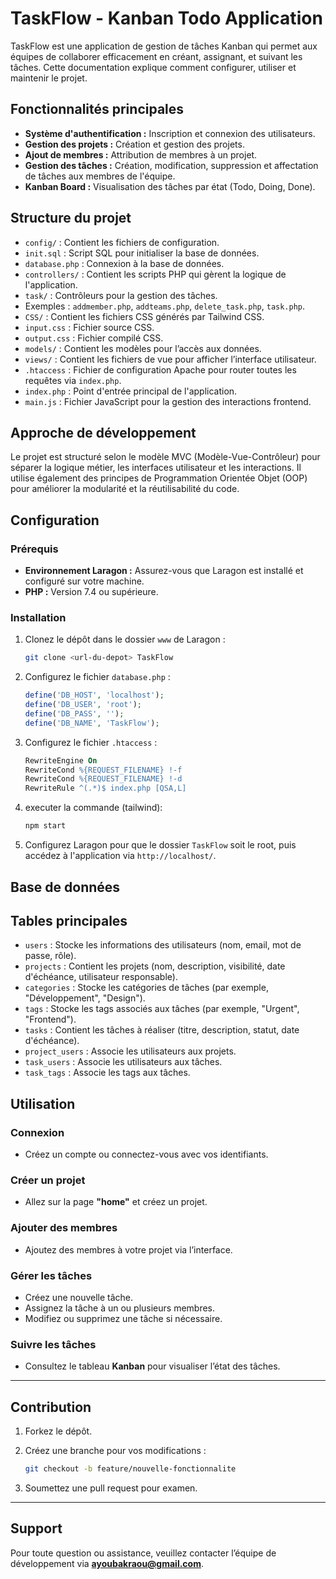 # TaskFlow - Kanban Todo Application

TaskFlow est une application de gestion de tâches Kanban qui permet aux équipes de collaborer efficacement en créant, assignant, et suivant les tâches. Cette documentation explique comment configurer, utiliser et maintenir le projet.

## Fonctionnalités principales

*   **Système d'authentification :** Inscription et connexion des utilisateurs.
*   **Gestion des projets :** Création et gestion des projets.
*   **Ajout de membres :** Attribution de membres à un projet.
*   **Gestion des tâches :** Création, modification, suppression et affectation de tâches aux membres de l'équipe.
*   **Kanban Board :** Visualisation des tâches par état (Todo, Doing, Done).

## Structure du projet

*   `config/` : Contient les fichiers de configuration.
*   `init.sql` : Script SQL pour initialiser la base de données.
*   `database.php` : Connexion à la base de données.
*   `controllers/` : Contient les scripts PHP qui gèrent la logique de l'application.
*   `task/` : Contrôleurs pour la gestion des tâches.
*   Exemples : `addmember.php`, `addteams.php`, `delete_task.php`, `task.php`.
*   `CSS/` : Contient les fichiers CSS générés par Tailwind CSS.
*   `input.css` : Fichier source CSS.
*   `output.css` : Fichier compilé CSS.
*   `models/` : Contient les modèles pour l’accès aux données.
*   `views/` : Contient les fichiers de vue pour afficher l’interface utilisateur.
*   `.htaccess` : Fichier de configuration Apache pour router toutes les requêtes via `index.php`.
*   `index.php` : Point d'entrée principal de l'application.
*   `main.js` : Fichier JavaScript pour la gestion des interactions frontend.

## Approche de développement

Le projet est structuré selon le modèle MVC (Modèle-Vue-Contrôleur) pour séparer la logique métier, les interfaces utilisateur et les interactions. Il utilise également des principes de Programmation Orientée Objet (OOP) pour améliorer la modularité et la réutilisabilité du code.

## Configuration

### Prérequis

*   **Environnement Laragon :** Assurez-vous que Laragon est installé et configuré sur votre machine.
*   **PHP :** Version 7.4 ou supérieure.

### Installation

1.  Clonez le dépôt dans le dossier `www` de Laragon :

    ```bash
    git clone <url-du-depot> TaskFlow
    ```

2.  Configurez le fichier `database.php` :

    ```php
    define('DB_HOST', 'localhost');
    define('DB_USER', 'root');
    define('DB_PASS', '');
    define('DB_NAME', 'TaskFlow');
    ```

3.  Configurez le fichier `.htaccess` :

    ```apache
    RewriteEngine On
    RewriteCond %{REQUEST_FILENAME} !-f
    RewriteCond %{REQUEST_FILENAME} !-d
    RewriteRule ^(.*)$ index.php [QSA,L]
    ```

4. executer la commande (tailwind):

    ```bash
   npm start
    ```

5.  Configurez Laragon pour que le dossier `TaskFlow` soit le root, puis accédez à l'application via `http://localhost/`.

## Base de données

## Tables principales

*   `users` : Stocke les informations des utilisateurs (nom, email, mot de passe, rôle).
*   `projects` : Contient les projets (nom, description, visibilité, date d'échéance, utilisateur responsable).
*   `categories` : Stocke les catégories de tâches (par exemple, "Développement", "Design").
*   `tags` : Stocke les tags associés aux tâches (par exemple, "Urgent", "Frontend").
*   `tasks` : Contient les tâches à réaliser (titre, description, statut, date d'échéance).
*   `project_users` : Associe les utilisateurs aux projets.
*   `task_users` : Associe les utilisateurs aux tâches.
*   `task_tags` : Associe les tags aux tâches.

## Utilisation

### Connexion
- Créez un compte ou connectez-vous avec vos identifiants.

### Créer un projet
- Allez sur la page **"home"** et créez un projet.

### Ajouter des membres
- Ajoutez des membres à votre projet via l’interface.

### Gérer les tâches
- Créez une nouvelle tâche.
- Assignez la tâche à un ou plusieurs membres.
- Modifiez ou supprimez une tâche si nécessaire.

### Suivre les tâches
- Consultez le tableau **Kanban** pour visualiser l’état des tâches.
---

## Contribution

1. Forkez le dépôt.
2. Créez une branche pour vos modifications :

    ```bash
    git checkout -b feature/nouvelle-fonctionnalite
    ```

3. Soumettez une pull request pour examen.

---

## Support
Pour toute question ou assistance, veuillez contacter l’équipe de développement via **ayoubakraou@gmail.com**.


